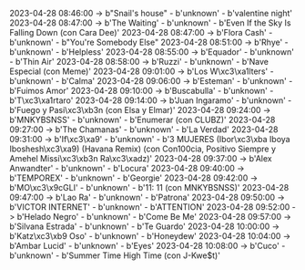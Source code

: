 2023-04-28 08:46:00 -> b"Snail's house" - b'unknown' - b'valentine night'
2023-04-28 08:47:00 -> b'The Waiting' - b'unknown' - b'Even If the Sky Is Falling Down (con Cara Dee)'
2023-04-28 08:47:00 -> b'Flora Cash' - b'unknown' - b"You're Somebody Else"
2023-04-28 08:51:00 -> b'Rhye' - b'unknown' - b'Helpless'
2023-04-28 08:55:00 -> b'Equador' - b'unknown' - b'Thin Air'
2023-04-28 08:58:00 -> b'Ruzzi' - b'unknown' - b'Nave Especial (con Meme)'
2023-04-28 09:01:00 -> b'Los W\xc3\xa1lters' - b'unknown' - b'Calma'
2023-04-28 09:06:00 -> b'Esteman' - b'unknown' - b'Fuimos Amor'
2023-04-28 09:10:00 -> b'Buscabulla' - b'unknown' - b'T\xc3\xa1rtaro'
2023-04-28 09:14:00 -> b'Juan Ingaramo' - b'unknown' - b'Fuego y Pasi\xc3\xb3n (con Elsa y Elmar)'
2023-04-28 09:24:00 -> b'MNKYBSNSS' - b'unknown' - b'Enumerar (con CLUBZ)'
2023-04-28 09:27:00 -> b'The Chamanas' - b'unknown' - b'La Verdad'
2023-04-28 09:31:00 -> b'If\xc3\xa9' - b'unknown' - b'3 MUJERES (Ibor\xc3\xba Iboya Iboshesh\xc3\xa9) (Havana Remix) (con Con100cia, Positivo Siempre y Amehel Missi\xc3\xb3n Ra\xc3\xadz)'
2023-04-28 09:37:00 -> b'Alex Anwandter' - b'unknown' - b'Locura'
2023-04-28 09:40:00 -> b'TEMPOREX' - b'unknown' - b'Georgie'
2023-04-28 09:42:00 -> b'MO\xc3\x9cGLI' - b'unknown' - b'11: 11 (con MNKYBSNSS)'
2023-04-28 09:47:00 -> b'Lao Ra' - b'unknown' - b'Patrona'
2023-04-28 09:50:00 -> b'VICTOR INTERNET' - b'unknown' - b'ATTENTION'
2023-04-28 09:52:00 -> b'Helado Negro' - b'unknown' - b'Come Be Me'
2023-04-28 09:57:00 -> b'Silvana Estrada' - b'unknown' - b'Te Guardo'
2023-04-28 10:00:00 -> b'Katz\xc3\xb9 Oso' - b'unknown' - b'Honeydew'
2023-04-28 10:04:00 -> b'Ambar Lucid' - b'unknown' - b'Eyes'
2023-04-28 10:08:00 -> b'Cuco' - b'unknown' - b'Summer Time High Time (con J-Kwe$t)'
